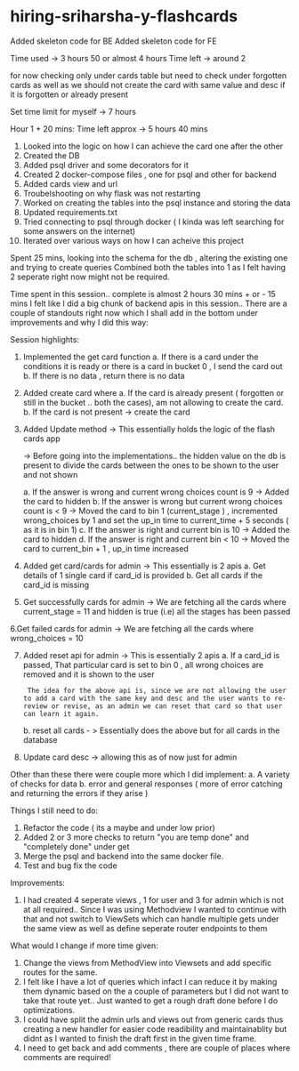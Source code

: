 # hiring-sriharsha-y-flashcards

Added skeleton code for BE
Added skeleton code for FE


Time used -> 3 hours 50 or almost 4 hours 
Time left -> around 2 


for now checking only under cards table but need to check under forgotten cards as well as we should not create the card with same value and desc if it is forgotten or already present

Set time limit for myself -> 7 hours 

Hour 1 + 20 mins:  Time left approx -> 5 hours 40 mins

1. Looked into the logic on how I can achieve the card one after the other
2. Created the DB
3. Added psql driver and some decorators for it
4. Created 2 docker-compose files , one for psql and other for backend
5. Added cards view and url
6. Troubelshooting on why flask was not restarting
7. Worked on creating the tables into the psql instance and storing the data
8. Updated requirements.txt 
9. Tried connecting to psql through docker ( I kinda was left searching for some answers on the internet)
10. Iterated over various ways on how  I can acheive this project

Spent 25 mins, looking into the schema for the db , altering the existing one and trying to create queries
Combined both the tables into 1 as I felt having 2 seperate right now might not be required.

Time spent in this session.. complete is almost 2 hours 30 mins + or  - 15 mins
I felt like I did a big chunk of backend apis in this session..
There are a couple of standouts right now which I shall add in the bottom under improvements and why I did this way:

Session highlights:
1. Implemented the get card function
    a. If there is a card under the conditions it is ready or there is a card in bucket 0 , I send the card out
    b. If there is no data , return there is no data
2. Added create card where
    a. If the card is already present ( forgotten or still in the bucket .. both the cases), am not allowing to create the card.
    b. If the card is not present -> create the card
3. Added Update method -> This essentially holds the logic of the flash cards app

    -> Before going into the implementations.. the hidden value on the db is present to divide the cards between the ones to be shown to the user and not shown

    

    a. If the answer is wrong and current wrong choices count is 9 -> Added the card to hidden 
    b. If the answer is wrong but current wrong choices count is < 9 -> Moved the card to bin 1 (current_stage ) , incremented wrong_choices by 1 and set the up_in time to current_time + 5 seconds ( as it is in bin 1)
    c. If the answer is right and current bin is 10 -> Added the card to hidden 
    d. If the answer is right and current bin < 10  -> Moved the card to current_bin + 1 , up_in time increased 

4. Added get card/cards for admin -> This essentially is 2 apis
    a. Get details of 1 single card if card_id is provided
    b. Get all cards if the card_id is missing

5. Get successfully cards for admin  ->  We are fetching all the cards where current_stage = 11 and hidden is true (i.e) all the stages has been passed

6.Get failed cards for admin  ->  We are fetching all the cards where wrong_choices = 10

7. Added reset api for admin -> This is essentially 2 apis
    a. If a card_id is passed, That particular card is set to bin 0 , all wrong choices are removed and it is shown to the user

        The idea for the above api is, since we are not allowing the user to add a card with the same key and desc and the user wants to re-review or revise, as an admin we can reset that card so that user can learn it again.
    
    b. reset all cards - > Essentially does the above but for all cards in the database

8. Update card desc -> allowing this as of now just for admin


Other than these there were couple more which I did implement:
a. A variety of checks for data
b. error and general responses ( more of error catching and returning the errors if they arise )

Things I still need to do:
1. Refactor the code ( its a maybe and under low prior)
2. Added 2 or 3 more checks to return "you are temp done" and "completely done" under get
3. Merge the psql and backend into the same docker file.
4. Test and bug fix the code


Improvements:
1. I had created 4 seperate views , 1 for user and 3 for admin which is not at all required.. Since I was using Methodview I wanted to continue with that and not switch to ViewSets which can handle multiple gets under the same view as well as define seperate router endpoints to them


What would I change if more time given:
1. Change the views from MethodView into Viewsets and add specific routes for the same.
2. I felt like I have a lot of queries which infact I can reduce it by making them dynamic based on the a couple of parameters but I did not want to take that route yet.. Just wanted to get a rough draft done before I do optimizations.
3. I could have split the admin urls and views out from generic cards thus creating a new handler for easier code readibility and maintainablity but didnt as I wanted to finish the draft first in the given time frame.
4. I need to get back and add comments , there are couple of places where comments are required!
